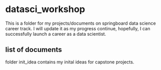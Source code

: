# datasci_workshop
This is a folder for my projects/documents on springboard data science career track. I will update it as my progress continue, hopefully, I can successfully launch a career as a data scientist.

## list of documents
folder init_idea contains my inital ideas for capstone projects.
